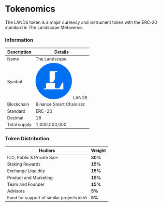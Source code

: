 # Tokenomics

The LANDS token is a major currency and instrument token with the ERC-20 standard in The Landscape Metaverse.

### **Information** <a href="#token-information" id="token-information"></a>

| Description   | Details                                                                |
| ------------- | ---------------------------------------------------------------------- |
| Name          | The Landscape                                                          |
| Symbol        | <img src="../.gitbook/assets/lands.png" alt="" data-size="line"> LANDS |
| Blockchain    | Binance Smart Chain `BSC`                                              |
| Standard      | ERC-20                                                                 |
| Decimal       | 18                                                                     |
| Total supply  | 1,000,000,000                                                          |

### Token Distribution

| Hodlers                                     | Weight  |
| ------------------------------------------- | ------- |
| ICO, Public & Private Sale                  | **30%** |
| Staking Rewards                             | **15%** |
| Exchange Liquidity                          | **15%** |
| Product and Marketing                       | **15%** |
| Team and Founder                            | **15%** |
| Advisors                                    | **5%**  |
| Fund for support of similar projects `Web3` | **5%**  |
